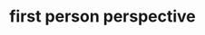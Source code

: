 ---
title: "first person perspective"
id: tag.id
permalink: "/tags/first%20person%20perspective"
videos: [941]
---
